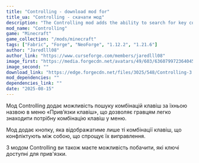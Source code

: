 ```yaml
---
title: "Controlling - download mod for"
title_ua: "Controlling - скачати мод"
description: "The Controlling mod adds the ability to search for key combinations by name in the “Key Bindings” menu, allowing players to easily find the desired key combination in the menu."
mod_name: "Controlling"
game: "Minecraft"
game_collection: "/mods/minecraft"
tags: ["Fabric", "Forge", "NeoForge", "1.12.2", "1.21.6"]
author: "Jaredlll08"
author_link: "https://www.curseforge.com/members/jaredlll08"
image_first: "https://media.forgecdn.net/avatars/49/603/636079972364045115.png"
image_second: ""
download_link: "https://edge.forgecdn.net/files/3025/548/Controlling-3.0.10.jar"
mod_dependencies: ""
dependencies_link: ""
date: "2025-08-15"
---
```


Мод Controlling додає можливість пошуку комбінацій клавіш за їхньою назвою в меню «Прив’язки клавіш», що дозволяє гравцям легко знаходити потрібну комбінацію клавіш у меню.

Мод додає кнопку, яка відображатиме лише ті комбінації клавіш, що конфліктують між собою, що спрощує їх виправлення.

З модом Controlling ви також маєте можливість побачити, які ключі доступні для прив'язки.